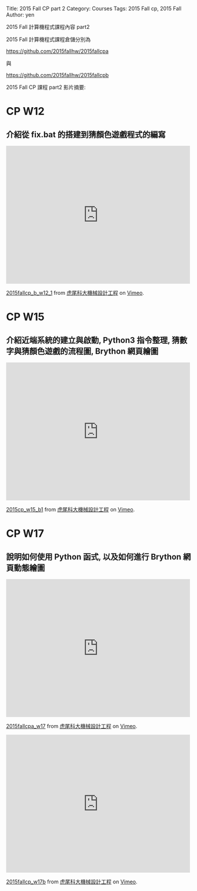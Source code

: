 Title: 2015 Fall CP part 2
Category: Courses
Tags: 2015 Fall cp, 2015 Fall
Author: yen

2015 Fall 計算機程式課程內容 part2

2015 Fall 計算機程式課程倉儲分別為

<https://github.com/2015fallhw/2015fallcpa>

與

<https://github.com/2015fallhw/2015fallcpb>

2015 Fall CP 課程 part2 影片摘要:

# CP W12

## 介紹從 fix.bat 的搭建到猜顏色遊戲程式的編寫

<iframe src="https://player.vimeo.com/video/147818514" width="500" height="375" frameborder="0" webkitallowfullscreen mozallowfullscreen allowfullscreen></iframe> <p><a href="https://vimeo.com/147818514">2015fallcp_b_w12_1</a> from <a href="https://vimeo.com/user24079973">虎尾科大機械設計工程</a> on <a href="https://vimeo.com">Vimeo</a>.</p>

<!-- PELICAN_END_SUMMARY -->

# CP W15

## 介紹近端系統的建立與啟動, Python3 指令整理, 猜數字與猜顏色遊戲的流程圖, Brython 網頁繪圖

<iframe src="https://player.vimeo.com/video/150000693" width="500" height="375" frameborder="0" webkitallowfullscreen mozallowfullscreen allowfullscreen></iframe> <p><a href="https://vimeo.com/150000693">2015cp_w15_b1</a> from <a href="https://vimeo.com/user24079973">虎尾科大機械設計工程</a> on <a href="https://vimeo.com">Vimeo</a>.</p>

# CP W17

## 說明如何使用 Python 函式, 以及如何進行 Brython 網頁動態繪圖

<iframe src="https://player.vimeo.com/video/151096089" width="500" height="375" frameborder="0" webkitallowfullscreen mozallowfullscreen allowfullscreen></iframe> <p><a href="https://vimeo.com/151096089">2015fallcpa_w17</a> from <a href="https://vimeo.com/user24079973">虎尾科大機械設計工程</a> on <a href="https://vimeo.com">Vimeo</a>.</p>

<iframe src="https://player.vimeo.com/video/151109576" width="500" height="375" frameborder="0" webkitallowfullscreen mozallowfullscreen allowfullscreen></iframe> <p><a href="https://vimeo.com/151109576">2015fallcp_w17b</a> from <a href="https://vimeo.com/user24079973">虎尾科大機械設計工程</a> on <a href="https://vimeo.com">Vimeo</a>.</p>